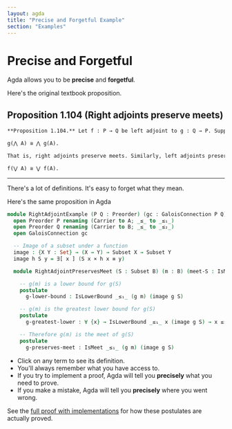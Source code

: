 ```yaml
---
layout: agda
title: "Precise and Forgetful Example"
section: "Examples"
---
```


# Precise and Forgetful

Agda allows you to be **precise** and **forgetful**.

Here's the original textbook proposition.

## Proposition 1.104 (Right adjoints preserve meets)
```markdown
**Proposition 1.104.** Let f : P → Q be left adjoint to g : Q → P. Suppose that A ⊆ Q is any subset, and let g(A) := {g(a) | a ∈ A} be its image. Then if A has a meet ⋀ A ∈ Q then g(A) has a meet ⋀ g(A) in P, and we have

g(⋀ A) ≅ ⋀ g(A).

That is, right adjoints preserve meets. Similarly, left adjoints preserve joins: if A ⊆ P is any subset that has a join ⋁ A ∈ P, then f(A) has a join ⋁ f(A) in Q, and we have

f(⋁ A) ≅ ⋁ f(A).
```

---

There's a lot of definitions. It's easy to forget what they mean. 

<!--
```agda
module examples.PreciseAndForgetful where

open import definitions.Preorder
open import definitions.GaloisConnection using (GaloisConnection)
open import definitions.MeetJoin
open import Data.Product using (∃-syntax; _×_; proj₁; proj₂)
open import Relation.Binary.PropositionalEquality using (_≡_; refl)

```
-->

Here's the same proposition in Agda

```agda
module RightAdjointExample (P Q : Preorder) (gc : GaloisConnection P Q) where
  open Preorder P renaming (Carrier to A; _≤_ to _≤₁_)
  open Preorder Q renaming (Carrier to B; _≤_ to _≤₂_)
  open GaloisConnection gc

  -- Image of a subset under a function
  image : {X Y : Set} → (X → Y) → Subset X → Subset Y
  image h S y = ∃[ x ] (S x × h x ≡ y)

  module RightAdjointPreservesMeet (S : Subset B) (m : B) (meet-S : IsMeet _≤₂_ m S) where

    -- g(m) is a lower bound for g(S)
    postulate
      g-lower-bound : IsLowerBound _≤₁_ (g m) (image g S)

    -- g(m) is the greatest lower bound for g(S)
    postulate
      g-greatest-lower : ∀ {x} → IsLowerBound _≤₁_ x (image g S) → x ≤₁ g m

    -- Therefore g(m) is the meet of g(S)
    postulate
      g-preserves-meet : IsMeet _≤₁_ (g m) (image g S)
```

* Click on any term to see its definition. 
* You'll always remember what you have access to. 
* If you try to implement a proof, Agda will tell you **precisely** what you need to prove. 
* If you make a mistake, Agda will tell you **precisely** where you went wrong.

See the [full proof with implementations](../exercises/GaloisTheorems.html#exercises.GaloisTheorems.Prop104.RightAdjointPreservesMeet) for how these postulates are actually proved.
